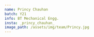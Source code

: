 ```yaml
---
name: Princy Chauhan
batch: Y21
info: BT Mechanical Engg.
insta: _princy_chauhan_
image_path: /assets/img/team/Princy.jpg
---
```


